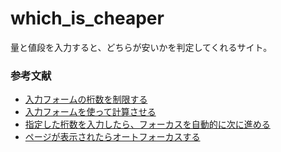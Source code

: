 # which_is_cheaper
量と値段を入力すると、どちらが安いかを判定してくれるサイト。

### 参考文献
* [入力フォームの桁数を制限する](https://qiita.com/Avocado/items/2148d3af400823f91ea5)
* [入力フォームを使って計算させる](https://liveinhope.biz/archives/347)
* [指定した桁数を入力したら、フォーカスを自動的に次に進める](https://javascript.programmer-reference.com/js-auto-focus-move/)
* [ページが表示されたらオートフォーカスする](http://html5.cyberlab.info/elements/forms/button-autofocus.html)
